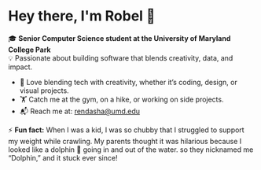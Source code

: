 # Hey there, I'm Robel 👋  

🎓 **Senior Computer Science student at the University of Maryland College Park**  
💡 Passionate about building software that blends creativity, data, and impact.  

- 🎨 Love blending tech with creativity, whether it’s coding, design, or visual projects.  
- 🏋️ Catch me at the gym, on a hike, or working on side projects.  
- 📬 Reach me at: [rendasha@umd.edu](mailto:robelderbew0@gmail.com)  

⚡ **Fun fact:** When I was a kid, I was so chubby that I struggled to support my weight while crawling. My parents thought it was hilarious because I looked like a dolphin 🐬 going in and out of the water. so they nicknamed me “Dolphin,” and it stuck ever since!
